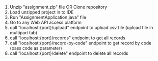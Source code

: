 
1. Unzip "assignment.zip" file OR Clone repository
2. Load unzipped project in to IDE
3. Run "AssignmentApplication.java" file
4. Go to any Web API access platform
5. call "localhost:{port}/upload" endpoint to upload csv file (upload file in multipart tab)
6. call "localhost:{port}/records" endpoint to get all records
7. call "localhost:{port}/record-by-code" endpoint to get record by code (pass code as parameter)
8. call "localhost:{port}/delete" endpoint to delete all records
